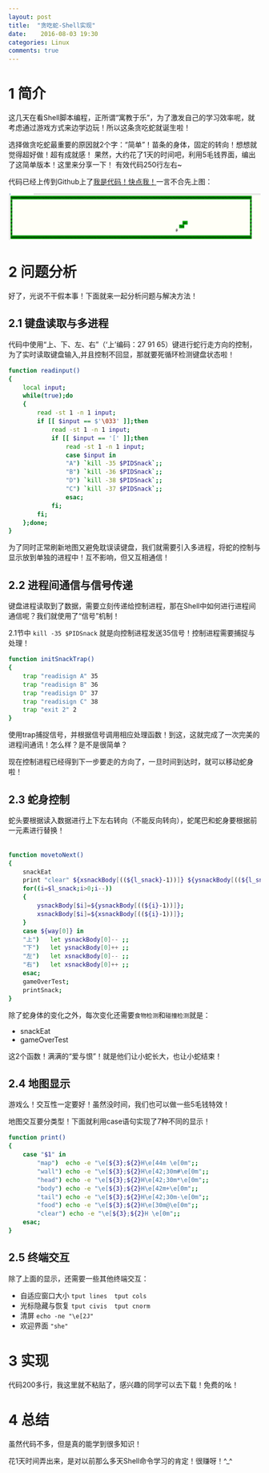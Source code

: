 ```yaml
---
layout: post
title:  "贪吃蛇-Shell实现"
date:    2016-08-03 19:30
categories: Linux
comments: true
---
```


# 1 简介

这几天在看Shell脚本编程，正所谓“寓教于乐”，为了激发自己的学习效率呢，就考虑通过游戏方式来边学边玩！所以这条贪吃蛇就诞生啦！

选择做贪吃蛇最重要的原因就2个字：“简单”！苗条的身体，固定的转向！想想就觉得超好做！超有成就感！
果然，大约花了1天的时间吧，利用5毛钱界面，编出了这简单版本！这里来分享一下！ 有效代码250行左右~

代码已经上传到Github上了[我是代码！快点我！](https://github.com/xnzaa/ShellDemo/blob/master/sanck.sh)一言不合先上图：

![我是贪吃蛇](https://github.com/xnzaa/xnzaa.github.io/raw/master/_images/Shell/snack.png)

# 2 问题分析

好了，光说不干假本事！下面就来一起分析问题与解决方法！

## 2.1 键盘读取与多进程

代码中使用“上、下、左、右”（‘上’编码：27 91 65）键进行蛇行走方向的控制，
为了实时读取键盘输入,并且控制不回显，那就要死循环检测键盘状态啦！

```bash
function readinput()
{
    local input;
    while(true);do
    {
        read -st 1 -n 1 input;
        if [[ $input == $'\033' ]];then
            read -st 1 -n 1 input;
            if [[ $input == '[' ]];then
                read -st 1 -n 1 input;
                case $input in
                "A") `kill -35 $PIDSnack`;;
                "B") `kill -36 $PIDSnack`;;
                "D") `kill -38 $PIDSnack`;;
                "C") `kill -37 $PIDSnack`;;
                esac;
            fi;
        fi;
    };done;
}
```

为了同时正常刷新地图又避免耽误读键盘，我们就需要引入多进程，将蛇的控制与显示放到单独的进程中！互不影响，但又互相通信！

## 2.2 进程间通信与信号传递

键盘进程读取到了数据，需要立刻传递给控制进程，那在Shell中如何进行进程间通信呢？我们就使用了“信号”机制！

2.1节中 `kill -35 $PIDSnack` 就是向控制进程发送35信号！控制进程需要捕捉与处理！

```bash
function initSnackTrap()
{
    trap "readisign A" 35
    trap "readisign B" 36
    trap "readisign D" 37
    trap "readisign C" 38
    trap "exit 2" 2
}
```

使用trap捕捉信号，并根据信号调用相应处理函数！到这，这就完成了一次完美的进程间通讯！怎么样？是不是很简单？

现在控制进程已经得到下一步要走的方向了，一旦时间到达时，就可以移动蛇身啦！

## 2.3 蛇身控制

蛇头要根据读入数据进行上下左右转向（不能反向转向），蛇尾巴和蛇身要根据前一元素进行替换！

```bash

function movetoNext()
{
    snackEat
    print "clear" ${xsnackBody[((${l_snack}-1))]} ${ysnackBody[((${l_snack}-1))]}
    for((i=$l_snack;i>0;i--))
    {
        ysnackBody[$i]=${ysnackBody[((${i}-1))]};
        xsnackBody[$i]=${xsnackBody[((${i}-1))]};
    }
    case ${way[0]} in
    "上")   let ysnackBody[0]-- ;;
    "下")   let ysnackBody[0]++ ;;
    "左")   let xsnackBody[0]-- ;;
    "右")   let xsnackBody[0]++ ;;
    esac;
    gameOverTest;
    printSnack;
}

```
除了蛇身体的变化之外，每次变化还需要`食物检测`和`碰撞检测`就是：

 * snackEat
 * gameOverTest

这2个函数！满满的“爱与恨”！就是他们让小蛇长大，也让小蛇结束！

## 2.4 地图显示

游戏么！交互性一定要好！虽然没时间，我们也可以做一些5毛钱特效！

地图交互要分类型！下面就利用case语句实现了7种不同的显示！

```bash
function print()
{
    case "$1" in
        "map")  echo -e "\e[${3};${2}H\e[44m \e[0m";;
        "wall") echo -e "\e[${3};${2}H\e[42;30m#\e[0m";;
        "head") echo -e "\e[${3};${2}H\e[42;30m*\e[0m";;
        "body") echo -e "\e[${3};${2}H\e[42m+\e[0m";;
        "tail") echo -e "\e[${3};${2}H\e[42;30m-\e[0m";;
        "food") echo -e "\e[${3};${2}H\e[30m@\e[0m";;
        "clear") echo -e "\e[${3};${2}H \e[0m";;
    esac;
}
```

## 2.5 终端交互

除了上面的显示，还需要一些其他终端交互：

 * 自适应窗口大小  `tput lines  tput cols`
 * 光标隐藏与恢复 `tput civis  tput cnorm`
 * 清屏    `echo -ne "\e[2J"`
 * 欢迎界面  `"she"`

# 3 实现

  代码200多行，我这里就不粘贴了，感兴趣的同学可以去下载！免费的吆！

# 4 总结

   虽然代码不多，但是真的能学到很多知识！
   
   花1天时间弄出来，是对以前那么多天Shell命令学习的肯定！很赚呀！^_^